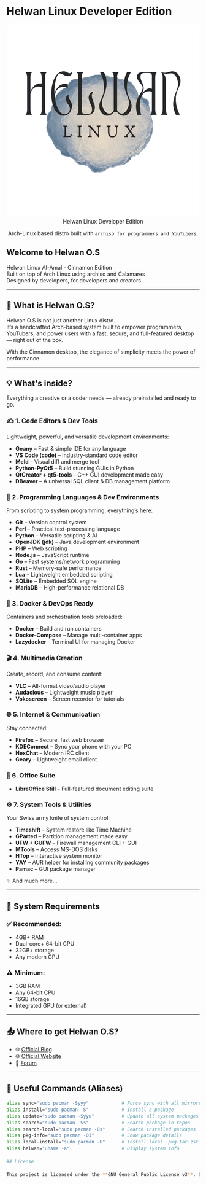 # Helwan Linux Developer Edition
<p align="center">
  <img src="https://github.com/helwan-linux/Helwan-Artwork/blob/main/icons/icon.png" alt="Helwan Linux" />
  <br>Helwan Linux Developer Edition
</p>

<p align="center">
  Arch-Linux based distro built with <code>archiso for programmers and YouTubers</code>.
</p>

## Welcome to Helwan O.S

Helwan Linux Al-Amal - Cinnamon Edition  
Built on top of Arch Linux using archiso and Calamares  
Designed by developers, for developers and creators

---

## 🚀 What is Helwan O.S?

Helwan O.S is not just another Linux distro.  
It’s a handcrafted Arch-based system built to empower programmers, YouTubers, and power users with a fast, secure, and full-featured desktop — right out of the box.  

With the Cinnamon desktop, the elegance of simplicity meets the power of performance.

---

## 💡 What's inside?

Everything a creative or a coder needs — already preinstalled and ready to go.

### ✍️ 1. Code Editors & Dev Tools
Lightweight, powerful, and versatile development environments:

- **Geany** – Fast & simple IDE for any language  
- **VS Code (code)** – Industry-standard code editor  
- **Meld** – Visual diff and merge tool  
- **Python-PyQt5** – Build stunning GUIs in Python  
- **QtCreator + qt5-tools** – C++ GUI development made easy  
- **DBeaver** – A universal SQL client & DB management platform

### 🧠 2. Programming Languages & Dev Environments
From scripting to system programming, everything’s here:

- **Git** – Version control system  
- **Perl** – Practical text-processing language  
- **Python** – Versatile scripting & AI  
- **OpenJDK (jdk)** – Java development environment  
- **PHP** – Web scripting  
- **Node.js** – JavaScript runtime  
- **Go** – Fast systems/network programming  
- **Rust** – Memory-safe performance  
- **Lua** – Lightweight embedded scripting  
- **SQLite** – Embedded SQL engine  
- **MariaDB** – High-performance relational DB

### 🐳 3. Docker & DevOps Ready
Containers and orchestration tools preloaded:

- **Docker** – Build and run containers  
- **Docker-Compose** – Manage multi-container apps  
- **Lazydocker** – Terminal UI for managing Docker

### 🎬 4. Multimedia Creation
Create, record, and consume content:

- **VLC** – All-format video/audio player  
- **Audacious** – Lightweight music player  
- **Vokoscreen** – Screen recorder for tutorials

### 🌐 5. Internet & Communication
Stay connected:

- **Firefox** – Secure, fast web browser  
- **KDEConnect** – Sync your phone with your PC  
- **HexChat** – Modern IRC client  
- **Geary** – Lightweight email client

### 📝 6. Office Suite
- **LibreOffice Still** – Full-featured document editing suite

### ⚙️ 7. System Tools & Utilities
Your Swiss army knife of system control:

- **Timeshift** – System restore like Time Machine  
- **GParted** – Partition management made easy  
- **UFW + GUFW** – Firewall management CLI + GUI  
- **MTools** – Access MS-DOS disks  
- **HTop** – Interactive system monitor  
- **YAY** – AUR helper for installing community packages  
- **Pamac** – GUI package manager

✨ And much more...

---

## 💾 System Requirements

### ✅ Recommended:
- 4GB+ RAM  
- Dual-core+ 64-bit CPU  
- 32GB+ storage  
- Any modern GPU

### ⚠️ Minimum:
- 3GB RAM  
- Any 64-bit CPU  
- 16GB storage  
- Integrated GPU (or external)

---

## 📥 Where to get Helwan O.S?

- 🌐 [Official Blog](https://helwan-linux.blogspot.com/)  
- 🌐 [Official Website](https://helwan-linux.mystrikingly.com/)  
- 🧵 [Forum](https://helwanlinux.createaforum.com/index.php)

---

## 🧪 Useful Commands (Aliases)

```bash
alias sync="sudo pacman -Syyy"            # Force sync with all mirrors
alias install="sudo pacman -S"            # Install a package
alias update="sudo pacman -Syyu"          # Update all system packages
alias search="sudo pacman -Ss"            # Search package in repos
alias search-local="sudo pacman -Qs"      # Search installed packages
alias pkg-info="sudo pacman -Qi"          # Show package details
alias local-install="sudo pacman -U"      # Install local .pkg.tar.zst
alias helwan="uname -a"                   # Display system info

## License

This project is licensed under the **GNU General Public License v3**. See the [LICENSE](LICENSE) file for more details.
